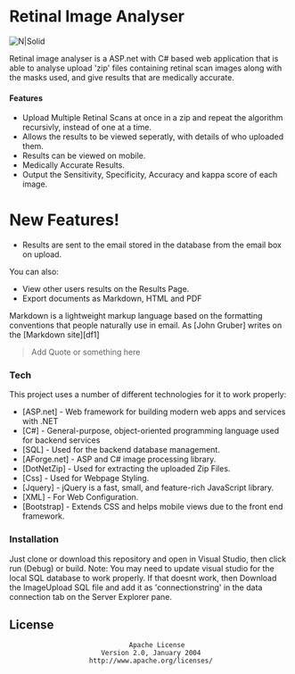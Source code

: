 # Retinal Image Analyser

![N|Solid](http://www.rainbowcreativemedia.com/wp-content/themes/Rainbow_2016/images/ede299499541feb76de115e5d3399513_asp_net.png)

Retinal image analyser is a ASP.net with C# based web application that is able to analyse upload 'zip' files containing retinal scan images along with the masks used, and give results that are medically accurate.
#### Features
  - Upload Multiple Retinal Scans at once in a zip and repeat the algorithm recursivly, instead of one at a time.
  - Allows the results to be viewed seperatly, with details of who uploaded them.
  - Results can be viewed on mobile.
  - Medically Accurate Results.
  - Output the Sensitivity, Specificity, Accuracy and kappa score of each image.

# New Features!

  - Results are sent to the email stored in the database from the email box on upload.


You can also:
  - View other users results on the Results Page.
  - Export documents as Markdown, HTML and PDF

Markdown is a lightweight markup language based on the formatting conventions that people naturally use in email.  As [John Gruber] writes on the [Markdown site][df1]

> Add Quote or something here

### Tech

This project uses a number of different technologies for it to work properly:
* [ASP.net] - Web framework for building modern web apps and services with .NET
* [C#] - General-purpose, object-oriented programming language used for backend services
* [SQL] - Used for the backend database management.
* [AForge.net] - ASP and C# image processing library.
* [DotNetZip] - Used for extracting the uploaded Zip Files.
* [Css] - Used for Webpage Styling.
* [Jquery] - jQuery is a fast, small, and feature-rich JavaScript library.
* [XML] - For Web Configuration.
* [Bootstrap] - Extends CSS and helps mobile views due to the front end framework.

### Installation

Just clone or download this repository and open in Visual Studio, then click run (Debug) or build.
Note: You may need to update visual studio for the local SQL database to work properly.
If that doesnt work, then Download the ImageUpload SQL file and add it as 'connectionstring' in the data connection tab on the Server Explorer pane. 

## License
                                  
                                  
                                  Apache License
                           Version 2.0, January 2004
                        http://www.apache.org/licenses/
